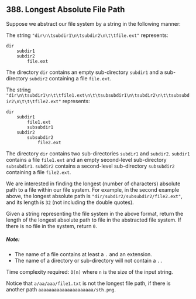 ## 388. Longest Absolute File Path
Suppose we abstract our file system by a string in the following manner:

The string ```"dir\n\tsubdir1\n\tsubdir2\n\t\tfile.ext"``` represents:
```
dir
    subdir1
    subdir2
        file.ext
```
The directory ```dir``` contains an empty sub-directory ```subdir1``` and a sub-directory ```subdir2``` containing a file ```file.ext```.

The string ```"dir\n\tsubdir1\n\t\tfile1.ext\n\t\tsubsubdir1\n\tsubdir2\n\t\tsubsubdir2\n\t\t\tfile2.ext"``` represents:
```
dir
    subdir1
        file1.ext
        subsubdir1
    subdir2
        subsubdir2
            file2.ext
```
The directory ```dir``` contains two sub-directories ```subdir1``` and ```subdir2```. ```subdir1``` contains a file ```file1.ext``` and an empty second-level sub-directory ```subsubdir1```. ```subdir2``` contains a second-level sub-directory ```subsubdir2``` containing a file ```file2.ext```.

We are interested in finding the longest (number of characters) absolute path to a file within our file system. For example, in the second example above, the longest absolute path is ```"dir/subdir2/subsubdir2/file2.ext"```, and its length is ```32``` (not including the double quotes).

Given a string representing the file system in the above format, return the length of the longest absolute path to file in the abstracted file system. If there is no file in the system, return ```0```.

##### Note:
* The name of a file contains at least a ```.``` and an extension.
* The name of a directory or sub-directory will not contain a ```..```

Time complexity required: ```O(n)``` where ```n``` is the size of the input string.

Notice that ```a/aa/aaa/file1.txt``` is not the longest file path, if there is another path ```aaaaaaaaaaaaaaaaaaaaa/sth.png```.